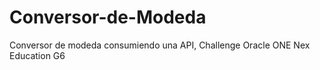 # Conversor-de-Modeda
Conversor de modeda consumiendo una API, Challenge Oracle ONE Nex Education G6
